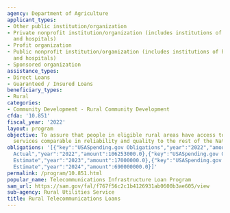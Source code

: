 ```yaml
---
agency: Department of Agriculture
applicant_types:
- Other public institution/organization
- Private nonprofit institution/organization (includes institutions of higher education
  and hospitals)
- Profit organization
- Public nonprofit institution/organization (includes institutions of higher education
  and hospitals)
- Sponsored organization
assistance_types:
- Direct Loans
- Guaranteed / Insured Loans
beneficiary_types:
- Rural
categories:
- Community Development - Rural Community Development
cfda: '10.851'
fiscal_year: '2022'
layout: program
objective: To assure that people in eligible rural areas have access to telecommunications
  services comparable in reliability and quality to the rest of the Nation.
obligations: '[{"key":"USASpending.gov Obligations","year":"2022","amount":0.0},{"key":"SAM.gov
  Actual","year":"2022","amount":106253000.0},{"key":"USASpending.gov Obligations","year":"2023","amount":0.0},{"key":"SAM.gov
  Estimate","year":"2023","amount":17000000.0},{"key":"USASpending.gov Obligations","year":"2024","amount":0.0},{"key":"SAM.gov
  Estimate","year":"2024","amount":690000000.0}]'
permalink: /program/10.851.html
popular_name: Telecommunications Infrastructure Loan Program
sam_url: https://sam.gov/fal/f767f56c2c1b4126931ab0600b3ae605/view
sub-agency: Rural Utilities Service
title: Rural Telecommunications Loans
---
```


